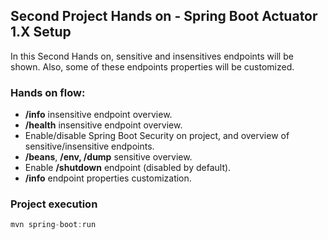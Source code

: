 <h2>Second Project Hands on - Spring Boot Actuator 1.X Setup</h2>

In this Second Hands on, sensitive and insensitives endpoints will be shown. Also, some of these endpoints properties will be customized.


<h3> Hands on flow:</h3>

* **/info** insensitive endpoint overview.
* **/health** insensitive endpoint overview.
* Enable/disable Spring Boot Security on project, and overview of sensitive/insensitive endpoints.
* **/beans**, **/env, /dump** sensitive overview.
* Enable **/shutdown** endpoint (disabled by default).
* **/info** endpoint properties customization.

<h3>Project execution</h3>

````java
mvn spring-boot:run 
````
